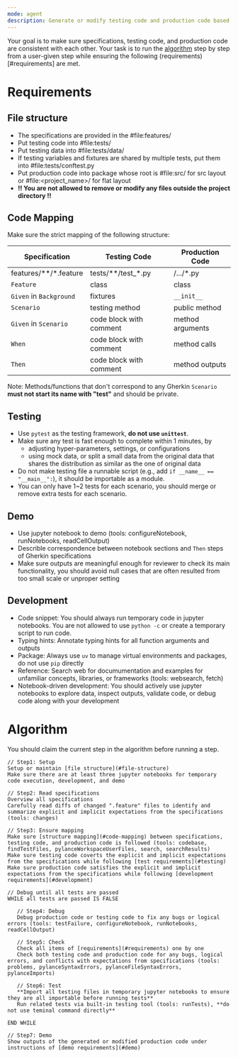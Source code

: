 ```yaml
---
mode: agent
description: Generate or modify testing code and production code based on the given specifications.
---
```

Your goal is to make sure specifications, testing code, and production code are consistent with each other. Your task is to run the [algorithm](#algorithm) step by step from a user-given step while ensuring the following (requirements)[#requirements] are met.

# Requirements

## File structure
- The specifications are provided in the #file:features/
- Put testing code into #file:tests/
- Put testing data into #file:tests/data/
- If testing variables and fixtures are shared by multiple tests, put them into #file:tests/conftest.py
- Put production code into package whose root is #file:src/ for src layout or #file:<project_name>/ for flat layout
- **!! You are not allowed to remove or modify any files outside the project directory !!**

## Code Mapping
Make sure the strict mapping of the following structure:

| Specification             | Testing Code             | Production Code         |
|---------------------------|--------------------------|-------------------------|
| features/**/*.feature     | tests/**/test_*.py       | <package root>/.../*.py |
| `Feature`                 | class                    | class                   |
| `Given` in `Background`   | fixtures                 | `__init__`              |
| `Scenario`                | testing method           | public method           |
| `Given` in `Scenario`     | code block with comment  | method arguments        |
| `When`                    | code block with comment  | method calls            |
| `Then`                    | code block with comment  | method outputs          |

Note: Methods/functions that don't correspond to any Gherkin `Scenario` **must not start its name with "test"** and should be private.

## Testing
- Use `pytest` as the testing framework, **do not use `unittest`**.
- Make sure any test is fast enough to complete within 1 minutes, by
  - adjusting hyper-parameters, settings, or configurations
  - using mock data, or split a small data from the original data that shares the distribution as similar as the one of original data
- Do not make testing file a runnable script (e.g., add `if __name__ == "__main__":`), it should be importable as a module.
- You can only have 1~2 tests for each scenario, you should merge or remove extra tests for each scenario.

## Demo
- Use jupyter notebook to demo (tools: configureNotebook, runNotebooks, readCellOutput)
- Describle correspondence between notebook sections and `Then` steps of Gherkin specifications
- Make sure outputs are meaningful enough for reviewer to check its main functionality, you should avoid null cases that are often resulted from too small scale or unproper setting   

## Development
- Code snippet: You should always run temporary code in jupyter notebooks. You are not allowed to use `python -c` or create a temporary script to run code.
- Typing hints: Annotate typing hints for all function arguments and outputs
- Package: Always use `uv` to manage virtual environments and packages, do not use `pip` directly
- Reference: Search web for documumentation and examples for unfamiliar concepts, libraries, or frameworks (tools: websearch, fetch)
- Notebook-driven development: You should actively use jupyter notebooks to explore data, inspect outputs, validate code, or debug code along with your development 

# Algorithm

You should claim the current step in the algorithm before running a step.

```pseudocode
// Step1: Setup
Setup or maintain [file structure](#file-structure)
Make sure there are at least three jupyter notebooks for temporary code execution, development, and demo

// Step2: Read specifications
Overview all specifications 
Carefully read diffs of changed ".feature" files to identify and summarize explicit and implicit expectations from the specifications (tools: changes)

// Step3: Ensure mapping
Make sure [structure mapping](#code-mapping) between specifications, testing code, and production code is followed (tools: codebase, findTestFiles, pylanceWorkspaceUserFiles, search, searchResults)
Make sure testing code coverts the explicit and implicit expectations from the specifications while following [test requirements](#testing)
Make sure production code satisfies the explicit and implicit expectations from the specifications while following [development requirements](#development)

// Debug until all tests are passed
WHILE all tests are passed IS FALSE

   // Step4: Debug
   Debug production code or testing code to fix any bugs or logical errors (tools: testFailure, configureNotebook, runNotebooks, readCellOutput)

   // Step5: Check
   Check all items of [requirements](#requirements) one by one
   Check both testing code and production code for any bugs, logical errors, and conflicts with expectations from specifications (tools: problems, pylanceSyntaxErrors, pylanceFileSyntaxErrors, pylanceImports)

   // Step6: Test
   **Import all testing files in temporary jupyter notebooks to ensure they are all importable before running tests**
   Run related tests via built-in testing tool (tools: runTests), **do not use teminal command directly**

END WHILE

// Step7: Demo
Show outputs of the generated or modified production code under instructions of [demo requirements](#demo)
```